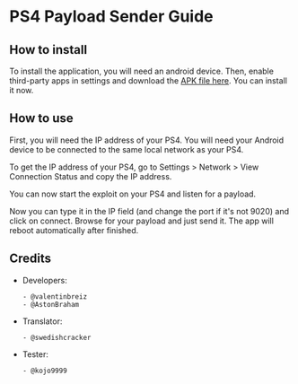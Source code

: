 # PS4 Payload Sender Guide

## How to install

To install the application, you will need an android device. Then, enable third-party apps in settings and download the [APK file here](http://github.com/valentinbreiz/PS4-Payload-Sender-Android/releases/latest). You can install it now.

## How to use

First, you will need the IP address of your PS4. You will need your Android device to be connected to the same local network as your PS4.

To get the IP address of your PS4, go to Settings > Network > View Connection Status and copy the IP address.

You can now start the exploit on your PS4 and listen for a payload.

Now you can type it in the IP field (and change the port if it's not 9020) and click on connect. Browse for your payload and just send it. The app will reboot automatically after finished.

## Credits

- Developers:

      - @valentinbreiz
      - @AstonBraham
      
- Translator:

      - @swedishcracker
      
- Tester:

      - @kojo9999

